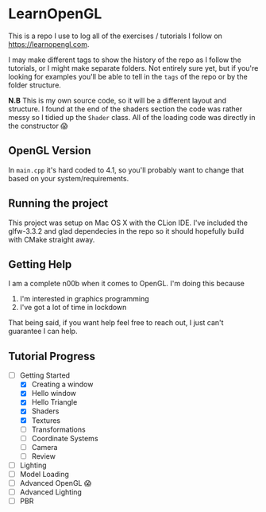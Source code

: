 # LearnOpenGL

This is a repo I use to log all of the exercises / tutorials I follow on https://learnopengl.com.

I may make different tags to show the history of the repo as I follow the tutorials, or I might make separate folders. Not entirely sure yet, but if you're looking for examples you'll be able to tell in the `tags` of the repo or by the folder structure.

**N.B** This is my own source code, so it will be a different layout and structure. I found at the end of the shaders section the code was rather messy so I tidied up the `Shader` class. All of the loading code was directly in the constructor 😱 

## OpenGL Version
In `main.cpp` it's hard coded to 4.1, so you'll probably want to change that based on your system/requirements.

## Running the project
This project was setup on Mac OS X with the CLion IDE. I've included the glfw-3.3.2 and glad dependecies in the repo so it should hopefully build with CMake straight away.

## Getting Help
I am a complete n00b when it comes to OpenGL. I'm doing this because 
1. I'm interested in graphics programming
2. I've got a lot of time in lockdown

That being said, if you want help feel free to reach out, I just can't guarantee I can help.

## Tutorial Progress
- [ ] Getting Started
    - [x] Creating a window
    - [x] Hello window
    - [x] Hello Triangle
    - [x] Shaders
    - [x] Textures
    - [ ] Transformations
    - [ ] Coordinate Systems
    - [ ] Camera
    - [ ] Review 
- [ ] Lighting
- [ ] Model Loading
- [ ] Advanced OpenGL 😱
- [ ] Advanced Lighting
- [ ] PBR 
